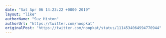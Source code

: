 ```yaml
---
date: "Sat Apr 06 14:23:22 +0000 2019"
layout: "like"
authorName: "Suz Hinton"
authorUrl: "https://twitter.com/noopkat"
originalPost: "https://twitter.com/noopkat/status/1114534064994770944"
---
```

